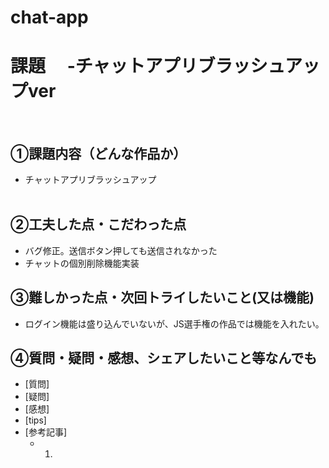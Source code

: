 # chat-app
# 課題　 -チャットアプリブラッシュアップver
​
## ①課題内容（どんな作品か）
- チャットアプリブラッシュアップ	
​
## ②工夫した点・こだわった点
- バグ修正。送信ボタン押しても送信されなかった
- チャットの個別削除機能実装

## ③難しかった点・次回トライしたいこと(又は機能)
- ログイン機能は盛り込んでいないが、JS選手権の作品では機能を入れたい。

## ④質問・疑問・感想、シェアしたいこと等なんでも
- [質問]
- [疑問]
- [感想]
- [tips]
- [参考記事] 
	- 1.
